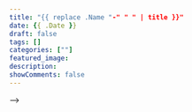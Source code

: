 ```yaml
---
title: "{{ replace .Name "-" " " | title }}"
date: {{ .Date }}
draft: false
tags: []
categories: [""]
featured_image: 
description: 
showComments: false
---
```


<!--
{{< spoiler >}} 隐藏文字 {{< /spoiler >}}
{{< bilibili AV号 >}} <!-- 嵌入 BiliBili 视频 -->
-->